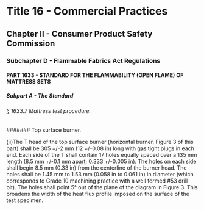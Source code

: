 
# Title 16 - Commercial Practices
## Chapter II - Consumer Product Safety Commission
### Subchapter D - Flammable Fabrics Act Regulations
#### PART 1633 - STANDARD FOR THE FLAMMABILITY (OPEN FLAME) OF MATTRESS SETS
##### Subpart A - The Standard
###### § 1633.7 Mattress test procedure.
####### Top surface burner.

(ii)The T head of the top surface burner (horizontal burner, Figure 3 of this part) shall be 305 +/-2 mm (12 +/-0.08 in) long with gas tight plugs in each end. Each side of the T shall contain 17 holes equally spaced over a 135 mm length (8.5 mm +/-0.1 mm apart; 0.333 +/-0.005 in). The holes on each side shall begin 8.5 mm (0.33 in) from the centerline of the burner head. The holes shall be 1.45 mm to 1.53 mm (0.058 in to 0.061 in) in diameter (which corresponds to Grade 10 machining practice with a well formed #53 drill bit). The holes shall point 5&#xB0; out of the plane of the diagram in Figure 3. This broadens the width of the heat flux profile imposed on the surface of the test specimen.
